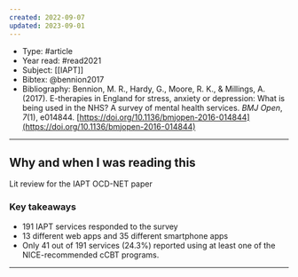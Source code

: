 ```yaml
---
created: 2022-09-07
updated: 2023-09-01
---
```


* Type: #article
* Year read: #read2021
* Subject: [[IAPT]] 
* Bibtex: @bennion2017
* Bibliography: Bennion, M. R., Hardy, G., Moore, R. K., & Millings, A. (2017). E-therapies in England for stress, anxiety or depression: What is being used in the NHS? A survey of mental health services. _BMJ Open_, _7_(1), e014844. [https://doi.org/10.1136/bmjopen-2016-014844](https://doi.org/10.1136/bmjopen-2016-014844)
---
## Why and when I was reading this
Lit review for the IAPT OCD-NET paper

### Key takeaways
* 191 IAPT services responded to the survey
* 13 different web apps and 35 different smartphone apps
* Only 41 out of 191 services (24.3%) reported using at least one of the NICE-recommended cCBT programs.

---